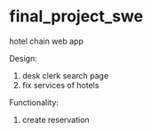 # final_project_swe
hotel chain web app

Design: 
1. desk clerk search page
2. fix services of hotels


Functionality: 
1. create reservation

